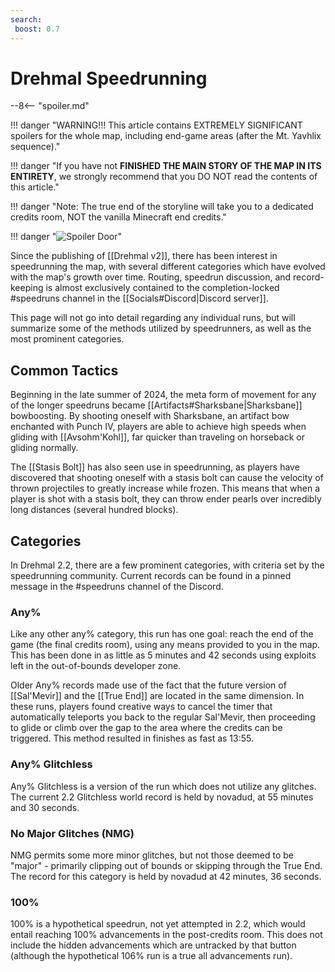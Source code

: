 ```yaml
---
search:
 boost: 0.7
---
```


# Drehmal Speedrunning

--8<-- "spoiler.md"

!!! danger "WARNING!!! This article contains EXTREMELY SIGNIFICANT spoilers for the whole map, including end-game areas (after the Mt. Yavhlix sequence)."

!!! danger "If you have not **FINISHED THE MAIN STORY OF THE MAP IN ITS ENTIRETY**, we strongly recommend that you DO NOT read the contents of this article."

!!! danger "Note: The true end of the storyline will take you to a dedicated credits room, NOT the vanilla Minecraft end credits."

!!! danger "![Spoiler Door](/assets/img/spoiler_door.png)"

Since the publishing of [[Drehmal v2]], there has been interest in speedrunning the map, with several different categories which have evolved with the map's growth over time. Routing, speedrun discussion, and record-keeping is almost exclusively contained to the completion-locked #speedruns channel in the [[Socials#Discord|Discord server]].

This page will not go into detail regarding any individual runs, but will summarize some of the methods utilized by speedrunners, as well as the most prominent categories.

## Common Tactics

Beginning in the late summer of 2024, the meta form of movement for any of the longer speedruns became [[Artifacts#Sharksbane|Sharksbane]] bowboosting. By shooting oneself with Sharksbane, an artifact bow enchanted with Punch IV, players are able to achieve high speeds when gliding with [[Avsohm'Kohl]], far quicker than traveling on horseback or gliding normally.

The [[Stasis Bolt]] has also seen use in speedrunning, as players have discovered that shooting oneself with a stasis bolt can cause the velocity of thrown projectiles to greatly increase while frozen. This means that when a player is shot with a stasis bolt, they can throw ender pearls over incredibly long distances (several hundred blocks).

## Categories

In Drehmal 2.2, there are a few prominent categories, with criteria set by the speedrunning community. Current records can be found in a pinned message in the #speedruns channel of the Discord.

### Any%

Like any other any% category, this run has one goal: reach the end of the game (the final credits room), using any means provided to you in the map. This has been done in as little as 5 minutes and 42 seconds using exploits left in the out-of-bounds developer zone.

Older Any% records made use of the fact that the future version of [[Sal'Mevir]] and the [[True End]] are located in the same dimension. In these runs, players found creative ways to cancel the timer that automatically teleports you back to the regular Sal'Mevir, then proceeding to glide or climb over the gap to the area where the credits can be triggered. This method resulted in finishes as fast as 13:55.

### Any% Glitchless

Any% Glitchless is a version of the run which does not utilize any glitches. The current 2.2 Glitchless world record is held by novadud, at 55 minutes and 30 seconds.

### No Major Glitches (NMG)

NMG permits some more minor glitches, but not those deemed to be "major" - primarily clipping out of bounds or skipping through the True End. The record for this category is held by novadud at 42 minutes, 36 seconds.

### 100%

100% is a hypothetical speedrun, not yet attempted in 2.2, which would entail reaching 100% advancements in the post-credits room. This does not include the hidden advancements which are untracked by that button (although the hypothetical 106% run is a true all advancements run).
